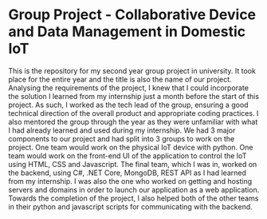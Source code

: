 # Group Project - Collaborative Device and Data Management in Domestic IoT
 This is the repository for my second year group project in university. It took place for the entire year and the title is also the name of our project. Analysing the requirements of the project, I knew that I could incorporate the solution I learned from my internship just a month before the start of this project. As such, I worked as the tech lead of the group, ensuring a good technical direction of the overall product and appropriate coding practices. I also mentored the group through the year as they were unfamiliar with what I had already learned and used during my internship. We had 3 major components to our project and had split into 3 groups to work on the project. One team would work on the physical IoT device with python. One team would work on the front-end UI of the application to control the IoT using HTML, CSS and Javascript. The final team, which I was in, worked on the backend, using C#, .NET Core, MongoDB, REST API as I had learned from my internship. I was also the one who worked on getting and hosting servers and domains in order to launch our application as a web application. Towards the completion of the project, I also helped both of the other teams in their python and javascript scripts for communicating with the backend. 
